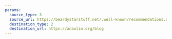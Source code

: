 ```yaml
---
params:
  source_type: 3
  source_url: https://beardystarstuff.net/.well-known/recommendations.opml
  destination_type: 2
  destination_url: https://anaulin.org/blog
---
```


